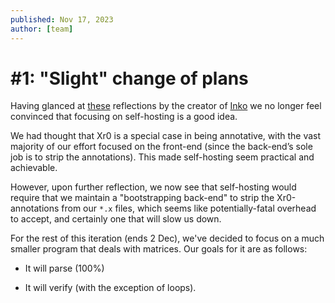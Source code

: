 ```yaml
---
published: Nov 17, 2023
author: [team]
---
```


# #1: "Slight" change of plans

Having glanced at [these] reflections by the creator of [Inko] we no longer feel
convinced that focusing on self-hosting is a good idea.

  [these]: https://yorickpeterse.com/articles/a-decade-of-developing-a-programming-language/
  [Inko]: https://inko-lang.org/

We had thought that Xr0 is a special case in being annotative, with the vast
majority of our effort focused on the front-end (since the back-end’s sole job
is to strip the annotations). This made self-hosting seem practical and
achievable.

However, upon further reflection, we now see that self-hosting would require
that we maintain a "bootstrapping back-end" to strip the Xr0-annotations from
our `*.x` files, which seems like potentially-fatal overhead to accept, and
certainly one that will slow us down.

For the rest of this iteration (ends 2 Dec), we've decided to focus on a much
smaller program that deals with matrices. Our goals for it are as follows:

- It will parse (100%)

- It will verify (with the exception of loops).
